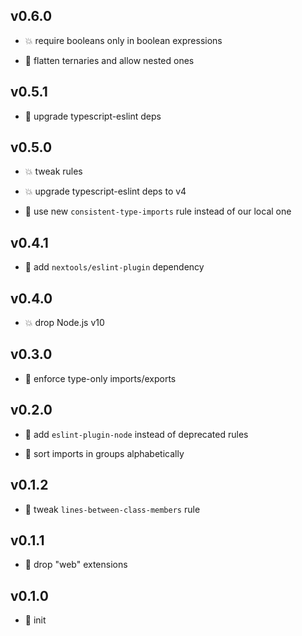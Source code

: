 ## v0.6.0

* 💥 require booleans only in boolean expressions

* 🐞 flatten ternaries and allow nested ones

## v0.5.1

* 🐞 upgrade typescript-eslint deps

## v0.5.0

* 💥 tweak rules

* 💥 upgrade typescript-eslint deps to v4

* 🐞 use new `consistent-type-imports` rule instead of our local one

## v0.4.1

* 🐞 add `nextools/eslint-plugin` dependency

## v0.4.0

* 💥 drop Node.js v10

## v0.3.0

* 🌱 enforce type-only imports/exports

## v0.2.0

* 🌱 add `eslint-plugin-node` instead of deprecated rules

* 🌱 sort imports in groups alphabetically

## v0.1.2

* 🐞 tweak `lines-between-class-members` rule

## v0.1.1

* 🐞 drop "web" extensions

## v0.1.0

* 🐣 init
